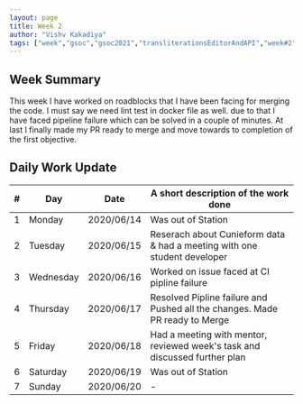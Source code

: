 ```yaml
---
layout: page
title: Week 2
author: "Vishv Kakadiya"
tags: ["week","gsoc","gsoc2021","transliterationsEditorAndAPI","week#2","eval#1"]
---
```


## Week Summary
This week I have worked on roadblocks that I have been facing for merging the code. I must say we need lint test in docker file as well. 
due to that I have faced pipeline failure which can be solved in a couple of minutes. At last I finally made my PR ready to merge and move
towards to completion of the first objective.

## Daily Work Update

|\#|Day|Date|A short description of the work done|  
|---	|---	|---	|---	|  
|1   	| Monday 	|   2020/06/14	| Was out of Station|  
|2   	| Tuesday  	|   2020/06/15	| Reserach about Cunieform data & had a meeting with one student developer 	|  
|3   	| Wednesday  	|  2020/06/16 	| Worked on issue faced at CI pipline failure |  
|4   	| Thursday  	|   2020/06/17	| Resolved Pipline failure and Pushed all the changes. Made PR ready to Merge |  
|5   	| Friday  	|    2020/06/18	| Had a meeting with mentor, reviewed week's task and discussed further plan |  
|6   	| Saturday  	|   2020/06/19	| Was out of Station	|  
|7   	| Sunday  	|    2020/06/20	| - |  
